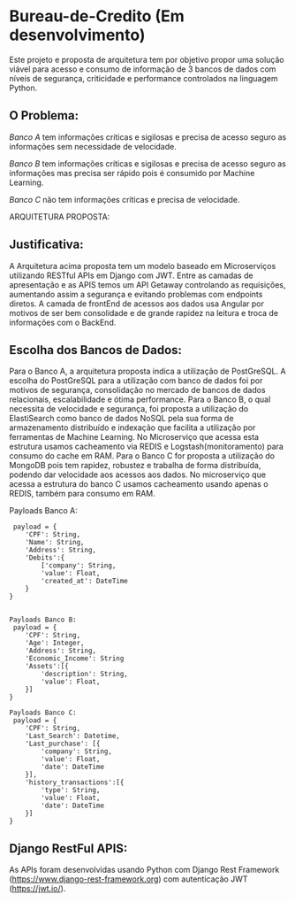 # Bureau-de-Credito (Em desenvolvimento)
Este projeto e proposta de arquitetura tem por objetivo propor uma solução viável para acesso e consumo de informação de 3 bancos de dados com níveis de segurança, criticidade e performance controlados na linguagem Python.

## O Problema:
*Banco A* tem informações críticas e sigilosas e precisa de acesso seguro as informações sem necessidade de velocidade.

*Banco B* tem informações críticas e sigilosas e precisa de acesso seguro as informações mas precisa ser rápido pois é consumido por Machine Learning.

*Banco C* não tem informações críticas e precisa de velocidade.
  
  ARQUITETURA PROPOSTA:
 
## Justificativa:
  A Arquitetura acima proposta tem um modelo baseado em Microserviços utilizando RESTful APIs em Django com JWT. Entre as camadas de apresentação e as APIS temos um API Getaway controlando as requisições, aumentando assim a segurança e evitando problemas com endpoints diretos. A camada de frontEnd de acessos aos dados usa Angular por motivos de ser bem consolidade e de grande rapidez na leitura e troca de informações com o BackEnd.

## Escolha dos Bancos de Dados:
  Para o Banco A, a arquitetura proposta indica a utilização de PostGreSQL. A escolha do PostGreSQL para a utilização com banco de dados foi por motivos de segurança, consolidação no mercado de bancos de dados relacionais, escalabilidade e ótima performance.
	Para o Banco B, o qual necessita de velocidade e segurança, foi proposta a utilização do ElastiSearch como banco de dados NoSQL pela sua forma de armazenamento distribuído e indexação que facilita a utilização por ferramentas de Machine Learning. No Microserviço que acessa esta estrutura usamos cacheamento via REDIS e Logstash(monitoramento) para consumo do cache em RAM.
	Para o Banco C for proposta a utilização do MongoDB pois tem rapidez, robustez e trabalha de forma distribuída, podendo dar velocidade aos acessos aos dados. No microserviço que acessa a estrutura do banco C usamos cacheamento usando apenas o REDIS, também para consumo em RAM.

Payloads Banco A:
```
 payload = {
	'CPF': String,
 	'Name': String,
 	'Address': String,
 	'Debits':{
		['company': String,
		'value': Float,
		'created_at': DateTime
	}
}


Payloads Banco B:
 payload = {
	'CPF': String,
 	'Age': Integer,
 	'Address': String,
	'Economic_Income': String
 	'Assets':[{
		'description': String,
		'value': Float,
	}]
}

Payloads Banco C:
 payload = {
	'CPF': String,
 	'Last_Search': Datetime,
 	'Last_purchase': [{
		'company': String,
		'value': Float,
		'date': DateTime
	}],
 	'history_transactions':[{
		'type': String,
		'value': Float,
		'date': DateTime
	}]
}
```

## Django RestFul APIS:

As APIs foram desenvolvidas usando Python com Django Rest Framework (https://www.django-rest-framework.org) com autenticação JWT (https://jwt.io/).
